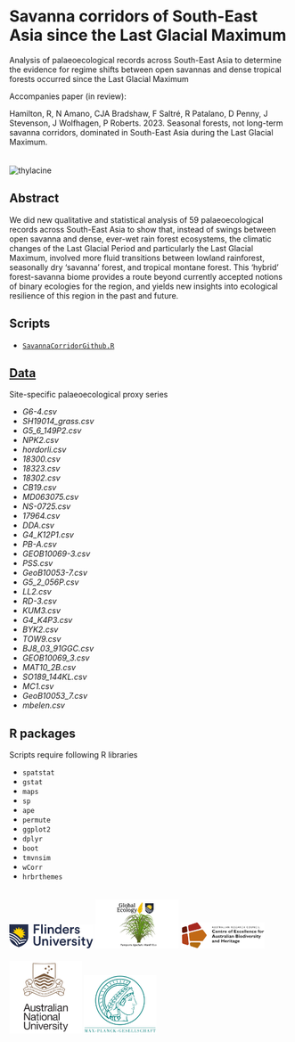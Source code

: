 # Savanna corridors of South-East Asia since the Last Glacial Maximum

Analysis of palaeoecological records across South-East Asia to determine the evidence for regime shifts between open savannas and dense tropical forests occurred since the Last Glacial Maximum

Accompanies paper (in review):

Hamilton, R, N Amano, CJA Bradshaw, F Saltré, R Patalano, D Penny, J Stevenson, J Wolfhagen, P Roberts. 2023. Seasonal forests, not long-term savanna corridors, dominated in South-East Asia during the Last Glacial Maximum.

<img align="center" src="www/forest2savanna.png" alt="thylacine" width="700" style="margin-top: 20px">

## Abstract
We did new qualitative and statistical analysis of 59 palaeoecological records across South-East Asia to show that, instead of swings between open savanna and dense, ever-wet rain forest ecosystems, the climatic changes of the Last Glacial Period and particularly the Last Glacial Maximum, involved more fluid transitions between lowland rainforest, seasonally dry ‘savanna’ forest, and tropical montane forest. This ‘hybrid’ forest-savanna biome provides a route beyond currently accepted notions of binary ecologies for the region, and yields new insights into ecological resilience of this region in the past and future.

## Scripts
- <a href="https://github.com/cjabradshaw/SavannaCorridors/blob/main/scripts/SavannaCorridorGithub.R"><code>SavannaCorridorGithub.R</code></a>

## <a href="https://github.com/cjabradshaw/SavannaCorridors/tree/main/data">Data</a>
Site-specific palaeoecological proxy series
- <em>G6-4.csv</em>
- <em>SH19014_grass.csv</em>
- <em>G5_6_149P2.csv</em>
- <em>NPK2.csv</em>
- <em>hordorli.csv</em>
- <em>18300.csv</em>
- <em>18323.csv</em>
- <em>18302.csv</em>
- <em>CB19.csv</em>
- <em>MD063075.csv</em>
- <em>NS-0725.csv</em>
- <em>17964.csv</em>
- <em>DDA.csv</em>
- <em>G4_K12P1.csv</em>
- <em>PB-A.csv</em>
- <em>GEOB10069-3.csv</em>
- <em>PSS.csv</em>
- <em>GeoB10053-7.csv</em>
- <em>G5_2_056P.csv</em>
- <em>LL2.csv</em>
- <em>RD-3.csv</em>
- <em>KUM3.csv</em>
- <em>G4_K4P3.csv</em>
- <em>BYK2.csv</em>
- <em>TOW9.csv</em>
- <em>BJ8_03_91GGC.csv</em>
- <em>GEOB10069_3.csv</em>
- <em>MAT10_2B.csv</em>
- <em>SO189_144KL.csv</em>
- <em>MC1.csv</em>
- <em>GeoB10053_7.csv</em>
- <em>mbelen.csv</em>

## R packages
Scripts require following R libraries
- <code>spatstat</code>
- <code>gstat</code>
- <code>maps</code>
- <code>sp</code>
- <code>ape</code>
- <code>permute</code>
- <code>ggplot2</code>
- <code>dplyr</code>
- <code>boot</code>
- <code>tmvnsim</code>
- <code>wCorr</code>
- <code>hrbrthemes</code>

<a href="https://www.flinders.edu.au"><img align="bottom-left" src="www/Flinders_University_Logo_Horizontal_RGB_Master.png" alt="Flinders University logo" width="150" style="margin-top: 20px"></a>
<a href="https://globalecologyflinders.com"><img align="bottom-left" src="www/GEL Logo Kaurna New Transp.png" alt="GEL logo" width="150" style="margin-top: 20px"></a> <a href="https://EpicAustralia.org.au"><img align="bottom-left" src="www/CabahFCL.jpg" alt="CABAH logo" width="150" style="margin-top: 20px"></a> <a href="https://www.anu.edu.au"><img align="bottom-left" src="www/anulogo.png" alt="ANU logo" width="130" style="margin-top: 20px"></a> <a href="https://www.shh.mpg.de/en"><img align="bottom-left" src="www/maxplancklogo.png" alt="Max Planck logo" width="130" style="margin-top: 20px"></a>

